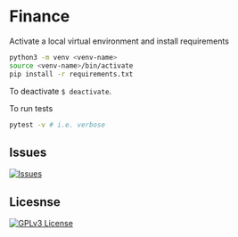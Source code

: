 # Finance

Activate a local virtual environment and install requirements
```bash
python3 -m venv <venv-name>
source <venv-name>/bin/activate
pip install -r requirements.txt
```

To deactivate `$ deactivate`.

To run tests
```bash
pytest -v # i.e. verbose
```


## Issues
[![Issues](https://img.shields.io/github/issues-raw/tterb/PlayMusic.svg?maxAge=25000)](https://github.com/TravisRobson/Finance/issues)  


## Licesnse
[![GPLv3 License](https://img.shields.io/badge/License-GPL%20v3-yellow.svg)](https://opensource.org/licenses/)